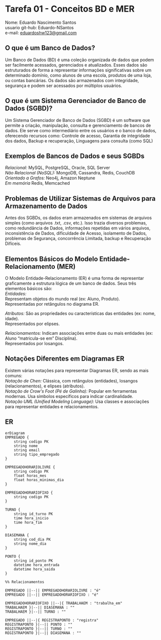 # Tarefa 01 - Conceitos BD e MER
Nome: Eduardo Nascimento Santos <br>
usuario git-hub: Eduardo-NSantos <br>
e-mail: eduardoshw123@gmail.com <br>

## O que é um Banco de Dados?
Um Banco de Dados (BD) é uma coleção organizada de dados que podem ser facilmente acessados, gerenciados e atualizados. Esses dados são estruturados de forma a representar informações significativas sobre um determinado domínio, como alunos de uma escola, produtos de uma loja, ou contas bancárias.
Os dados são armazenados com integridade, segurança e podem ser acessados por múltiplos usuários.

## O que é um Sistema Gerenciador de Banco de Dados (SGBD)?
Um Sistema Gerenciador de Banco de Dados (SGBD) é um software que permite a criação, manipulação, consulta e gerenciamento de bancos de dados. Ele serve como intermediário entre os usuários e o banco de dados, oferecendo recursos como: Controle de acesso, Garantia de integridade dos dados, Backup e recuperação, Linguagens para consulta (como SQL)

## Exemplos de Bancos de Dados e seus SGBDs
*Relacional:*	MySQL, PostgreSQL, Oracle, SQL Server <br>
*Não Relacional (NoSQL):*	MongoDB, Cassandra, Redis, CouchDB <br>
*Orientado a Grafos:*	Neo4j, Amazon Neptune <br>
*Em memória*	Redis, Memcached <br>

## Problemas de Utilizar Sistemas de Arquivos para Armazenamento de Dados
Antes dos SGBDs, os dados eram armazenados em sistemas de arquivos simples (como arquivos .txt, .csv, etc.). Isso trazia diversos problemas, como redundância de Dados, informações repetidas em vários arquivos, inconsistência de Dados, dificuldade de Acesso, isolamento de Dados, problemas de Segurança, concorrência Limitada, backup e Recuperação Difíceis.

## Elementos Básicos do Modelo Entidade-Relacionamento (MER)
O Modelo Entidade-Relacionamento (ER) é uma forma de representar graficamente a estrutura lógica de um banco de dados. Seus três elementos básicos são: <br>
*Entidades:* <br>
Representam objetos do mundo real (ex: Aluno, Produto). <br>
Representadas por retângulos no diagrama ER. <br>

*Atributos:*
São as propriedades ou características das entidades (ex: nome, idade). <br>
Representados por elipses. <br>

*Relacionamentos:*
Indicam associações entre duas ou mais entidades (ex: Aluno “matricula-se em” Disciplina). <br>
Representados por losangos. <br>

## Notações Diferentes em Diagramas ER
Existem várias notações para representar Diagramas ER, sendo as mais comuns: <br>
*Notação de Chen:* Clássica, com retângulos (entidades), losangos (relacionamentos), e elipses (atributos). <br>
*Notação de Crow's Foot (Pé de Galinha):* Popular em ferramentas modernas. Usa símbolos específicos para indicar cardinalidade. <br>
*Notação UML (Unified Modeling Language):* Usa classes e associações para representar entidades e relacionamentos. <br>

## ER
    erDiagram
    EMPREGADO {
        string codigo PK
        string nome
        string email
        string tipo_empregado
    }

    EMPREGADOHORARIOLIVRE {
        string codigo PK
        float horas_mes
        float horas_minimas_dia
    }

    EMPREGADOHORARIOFIXO {
        string codigo PK
    }

    TURNO {
        string id_turno PK
        time hora_inicio
        time hora_fim
    }

    DIASEMANA {
        string cod_dia PK
        string nome_dia
    }

    PONTO {
        string id_ponto PK
        datetime hora_entrada
        datetime hora_saida
    }

    %% Relacionamentos

    EMPREGADO ||--|| EMPREGADOHORARIOLIVRE : "é"
    EMPREGADO ||--|| EMPREGADOHORARIOFIXO : "é"

    EMPREGADOHORARIOFIXO ||--|{ TRABALHAEM : "trabalha_em"
    TRABALHAEM }|--|| DIASEMANA : ""
    TRABALHAEM }|--|| TURNO : ""

    EMPREGADO ||--|{ REGISTRAPONTO : "registra"
    REGISTRAPONTO }|--|| PONTO : ""
    REGISTRAPONTO }|--|| TURNO : ""
    REGISTRAPONTO }|--|| DIASEMANA : ""